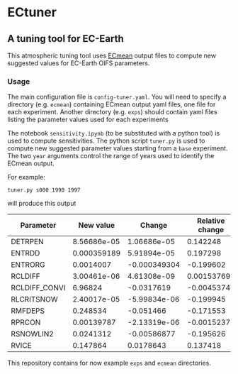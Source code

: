 # ECtuner

## A tuning tool for EC-Earth

This atmospheric tuning tool uses [ECmean](https://github.com/oloapinivad/ECmean4) output files to compute new suggested values for EC-Earth OIFS parameters.

### Usage

The main configuration file is `config-tuner.yaml`.
You will need to specify a directory (e.g. `ecmean`) containing ECmean output yaml files, one file for each experiment.
Another directory (e.g. `exps`) should contain yaml files listing the parameter values used for each experiments

The notebook `sensitivity.ipynb` (to be substituted with a python tool) is used to compute sensitivities.
The python script `tuner.py` is used to compute new suggested parameter values starting from a `base` experiment.
The two `year` arguments control the range of years used to identify the ECmean output.

For example:
```
tuner.py s000 1990 1997
```

will produce this output

|   Parameter     |   New value  |       Change   |   Relative change  |   Max change  |
|-----------------|--------------|----------------|--------------------|---------------|
|    DETRPEN      | 8.56686e-05  |  1.06686e-05   |        0.142248     |      1.5e-05  |
|    ENTRDD       | 0.000359189  |  5.91894e-05   |        0.197298     |      6e-05    |
|    ENTRORG      | 0.0014007    | -0.000349304   |       -0.199602     |      0.00035  |
|    RCLDIFF      | 3.00461e-06  |  4.61308e-09   |        0.00153769   |      6e-07    |
| RCLDIFF_CONVI   | 6.96824      | -0.0317619     |       -0.00453741   |      1.4      |
|  RLCRITSNOW     | 2.40017e-05  | -5.99834e-06   |       -0.199945     |      6e-06    |
|    RMFDEPS      | 0.248534     | -0.051466      |       -0.171553     |      0.06     |
|    RPRCON       | 0.00139787   | -2.13319e-06   |       -0.0015237    |      0.00028  |
|   RSNOWLIN2     | 0.0241312    | -0.00586877    |       -0.195626     |      0.006    |
|     RVICE       | 0.147864     |  0.0178643     |        0.137418     |      0.026    |


This repository contains for now example `exps` and `ecmean` directories.